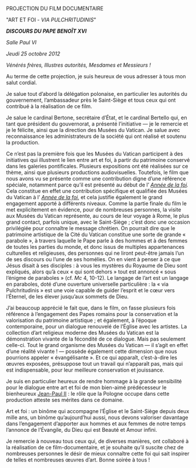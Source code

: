PROJECTION DU FILM DOCUMENTAIRE

"ART ET FOI - *VIA PULCHRITUDINIS*"

***DISCOURS DU PAPE BENOÎT XVI***

*Salle Paul VI*

*Jeudi 25 octobre 2012*

*Vénérés frères, Illustres autorités, Mesdames et Messieurs !*

Au terme de cette projection, je suis heureux de vous adresser à tous mon salut cordial.

Je salue tout d’abord la délégation polonaise, en particulier les autorités du gouvernement, l’ambassadeur près le Saint-Siège et tous ceux qui ont contribué à la réalisation de ce film.

Je salue le cardinal Bertone, secrétaire d’État, et le cardinal Bertello qui, en tant que président du gouvernorat, a présenté l’initiative — je le remercie et je le félicite, ainsi que la direction des Musées du Vatican. Je salue avec reconnaissance les administrateurs de la société qui ont réalisé et soutenu la production.

Ce n’est pas la première fois que les Musées du Vatican participent à des initiatives qui illustrent le lien entre art et foi, à partir du patrimoine conservé dans les galeries pontificales. Plusieurs expositions ont été réalisées sur ce thème, ainsi que plusieurs productions audiovisuelles. Toutefois, le film que nous avons vu se présente comme une contribution digne d’une référence spéciale, notamment parce qu’il est présenté au début de l’ *[Année de la foi](http://www.vatican.va/special/annus_fidei/index_fr.htm).* Cela constitue en effet une contribution spécifique et qualifiée des Musées du Vatican à l’ *[Année de la foi](http://www.vatican.va/special/annus_fidei/index_fr.htm)*, et cela justifie également le grand engagement apporté à différents niveaux. Comme la partie finale du film le met explicitement en évidence, pour de nombreuses personnes, la visite aux Musées du Vatican représente, au cours de leur voyage à Rome, le plus grand contact, parfois unique, avec le Saint-Siège ; c’est donc une occasion privilégiée pour connaître le message chrétien. On pourrait dire que le patrimoine artistique de  la Cité  du Vatican constitue une sorte de grande « parabole », à travers laquelle le Pape parle à des hommes et à des femmes de toutes les parties du monde, et donc issus de multiples appartenances culturelles et religieuses, des personnes qui ne liront peut-être jamais l’un de ses discours ou l’une de ses homélies. On en vient à penser à ce que Jésus disait à ses disciples : à vous les mystères du Royaume de Dieu sont expliqués, alors qu’à ceux « qui sont dehors » tout est annoncé « sous l’énigme de paraboles » (cf. *Mc* 4, 10-12). Le langage de l’art est un langage en paraboles, doté d’une ouverture universelle particulière : la « via Pulchritudinis » est une voie capable de guider l’esprit et le cœur vers l’Éternel, de les élever jusqu’aux sommets de Dieu.

J’ai beaucoup apprécié le fait que, dans le film, on fasse plusieurs fois référence à l’engagement des Papes romains pour la conservation et la valorisation du patrimoine artistique ; et également, à l’époque contemporaine, pour un dialogue renouvelé de l’Église avec les artistes. La collection d’art religieux moderne des Musées du Vatican est la démonstration vivante de la fécondité de ce dialogue. Mais pas seulement celle-ci. Tout le grand organisme des Musées du Vatican — il s’agit en effet d’une réalité vivante ! — possède également cette dimension que nous pourrions appeler « évangélisante ». Et ce qui apparaît, c’est-à-dire les œuvres exposées, présuppose tout un travail qui n’apparaît pas, mais qui est indispensable, pour leur meilleure conservation et jouissance.

Je suis en particulier heureux de rendre hommage à la grande sensibilité pour le dialogue entre art et foi de mon bien-aimé prédécesseur le bienheureux [Jean-Paul II](/content/john-paul-ii/fr.html) : le rôle que  la Pologne  occupe dans cette production atteste ses mérites dans ce domaine.

Art et foi : un binôme qui accompagne l’Église et le Saint-Siège depuis deux mille ans, un binôme qu’aujourd’hui aussi, nous devons valoriser davantage dans l’engagement d’apporter aux hommes et aux femmes de notre temps l’annonce de l’Évangile, du Dieu qui est Beauté et Amour infini.

Je remercie à nouveau tous ceux qui, de diverses manières, ont collaboré à la réalisation de ce film-documentaire, et je souhaite qu’il suscite chez de nombreuses personnes le désir de mieux connaître cette foi qui sait inspirer de telles et nombreuses œuvres d’art. Bonne soirée à tous !